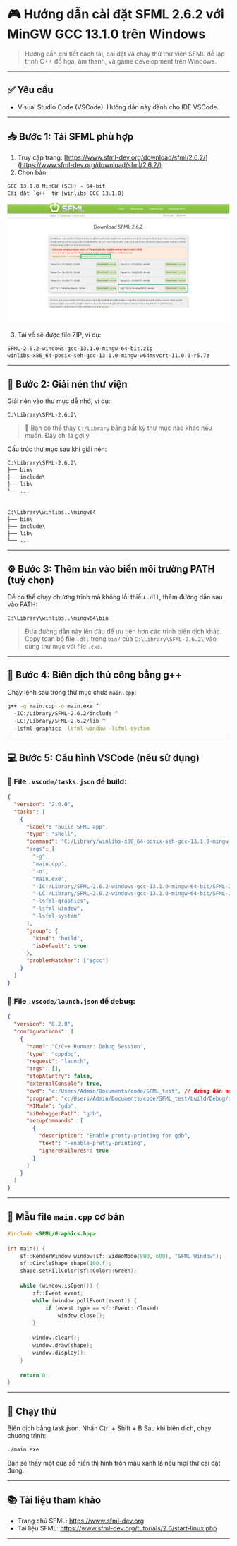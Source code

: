 # 🎮 Hướng dẫn cài đặt SFML 2.6.2 với MinGW GCC 13.1.0 trên Windows

> Hướng dẫn chi tiết cách tải, cài đặt và chạy thử thư viện SFML để lập trình C++ đồ họa, âm thanh, và game development trên Windows.

---

## ✅ Yêu cầu
- Visual Studio Code (VSCode). Hướng dẫn này dành cho IDE VSCode.

---

## 📥 Bước 1: Tải SFML phù hợp

1. Truy cập trang: [https://www.sfml-dev.org/download/sfml/2.6.2/](https://www.sfml-dev.org/download/sfml/2.6.2/)
2. Chọn bản:

```
GCC 13.1.0 MinGW (SEH) - 64-bit
Cài đặt `g++` từ [winlibs GCC 13.1.0]
```
![Ảnh hướng dẫn cài SFML](../UI/image/SFML1.png)

3. Tải về sẽ được file ZIP, ví dụ:

```
SFML-2.6.2-windows-gcc-13.1.0-mingw-64-bit.zip
winlibs-x86_64-posix-seh-gcc-13.1.0-mingw-w64msvcrt-11.0.0-r5.7z
```

---

## 📁 Bước 2: Giải nén thư viện

Giải nén vào thư mục dễ nhớ, ví dụ:

```
C:\Library\SFML-2.6.2\
```
> 📝 Bạn có thể thay `C:/Library` bằng bất kỳ thư mục nào khác nếu muốn. Đây chỉ là gợi ý.

Cấu trúc thư mục sau khi giải nén:

```
C:\Library\SFML-2.6.2\
├── bin\
├── include\
├── lib\
└── ...


C:\Library\winlibs..\mingw64
├── bin\
├── include\
├── lib\
└── ...
```

---

## ⚙️ Bước 3: Thêm `bin` vào biến môi trường PATH (tuỳ chọn)

Để có thể chạy chương trình mà không lỗi thiếu `.dll`, thêm đường dẫn sau vào PATH:

```
C:\Library\winlibs..\mingw64\bin
```

> Đưa đường dẫn này lên đầu để ưu tiên hơn các trình biên dịch khác.
> Copy toàn bộ file `.dll` trong `bin/` của `C:\Library\SFML-2.6.2\` vào cùng thư mục với file `.exe`.

---

## 🔧 Bước 4: Biên dịch thủ công bằng g++

Chạy lệnh sau trong thư mục chứa `main.cpp`:

```bash
g++ -g main.cpp -o main.exe ^
  -IC:/Library/SFML-2.6.2/include ^
  -LC:/Library/SFML-2.6.2/lib ^
  -lsfml-graphics -lsfml-window -lsfml-system
```

---

## 💻 Bước 5: Cấu hình VSCode (nếu sử dụng)

### 📌 File `.vscode/tasks.json` để build:

```json
{
  "version": "2.0.0",
  "tasks": [
    {
      "label": "build SFML app",
      "type": "shell",
      "command": "C:/Library/winlibs-x86_64-posix-seh-gcc-13.1.0-mingw-w64msvcrt-11.0.0-r5/mingw64/bin/g++.exe",// đường dẫn đến file g++.exe của C:\Library\winlibs..\mingw64\bin\g++.exe
      "args": [
        "-g",
        "main.cpp",
        "-o",
        "main.exe",
        "-IC:/Library/SFML-2.6.2-windows-gcc-13.1.0-mingw-64-bit/SFML-2.6.2/include", // đường dẫn đến nơi chứa folder include của SFML
        "-LC:/Library/SFML-2.6.2-windows-gcc-13.1.0-mingw-64-bit/SFML-2.6.2/lib", // đường dẫn đến nơi chứa folder lib của SFML
        "-lsfml-graphics",
        "-lsfml-window",
        "-lsfml-system"
      ],
      "group": {
        "kind": "build",
        "isDefault": true
      },
      "problemMatcher": ["$gcc"]
    }
  ]
}

```

### 🐞 File `.vscode/launch.json` để debug:

```json
{
  "version": "0.2.0",
  "configurations": [
    {
      "name": "C/C++ Runner: Debug Session",
      "type": "cppdbg",
      "request": "launch",
      "args": [],
      "stopAtEntry": false,
      "externalConsole": true,
      "cwd": "c:/Users/Admin/Documents/code/SFML_test", // đường dẫn nơi lưu trữ file .cpp mà bạn biên dịch
      "program": "c:/Users/Admin/Documents/code/SFML_test/build/Debug/outDebug", // tương tự như trên
      "MIMode": "gdb",
      "miDebuggerPath": "gdb",
      "setupCommands": [
        {
          "description": "Enable pretty-printing for gdb",
          "text": "-enable-pretty-printing",
          "ignoreFailures": true
        }
      ]
    }
  ]
}
```

---

## 📄 Mẫu file `main.cpp` cơ bản

```cpp
#include <SFML/Graphics.hpp>

int main() {
    sf::RenderWindow window(sf::VideoMode(800, 600), "SFML Window");
    sf::CircleShape shape(100.f);
    shape.setFillColor(sf::Color::Green);

    while (window.isOpen()) {
        sf::Event event;
        while (window.pollEvent(event)) {
            if (event.type == sf::Event::Closed)
                window.close();
        }

        window.clear();
        window.draw(shape);
        window.display();
    }

    return 0;
}
```

---

## 🧪 Chạy thử

Biên dịch bằng task.json. Nhấn Ctrl + Shift + B
Sau khi biên dịch, chạy chương trình:

```bash
./main.exe
```

Bạn sẽ thấy một cửa sổ hiển thị hình tròn màu xanh lá nếu mọi thứ cài đặt đúng.

---

## 📚 Tài liệu tham khảo

- Trang chủ SFML: https://www.sfml-dev.org
- Tài liệu SFML: https://www.sfml-dev.org/tutorials/2.6/start-linux.php

---
